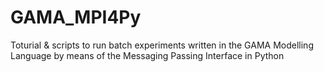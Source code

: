 # GAMA_MPI4Py
 Toturial & scripts to run batch experiments written in the GAMA Modelling Language by means of the Messaging Passing Interface in Python
